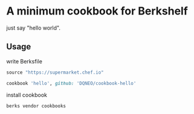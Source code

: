 # A minimum cookbook for Berkshelf

just say "hello world".

## Usage


write Berksfile

```ruby
source "https://supermarket.chef.io"

cookbook 'hello', github: 'DQNEO/cookbook-hello'
```

install cookbook

```
berks vendor cookbooks
```

